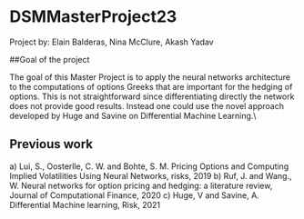 # DSMMasterProject23

Project by: Elain Balderas, Nina McClure, Akash Yadav

##Goal of the project

The goal of this Master Project is to apply the neural networks architecture to the computations of options Greeks that are important for the hedging of options. This is not straightforward since differentiating directly the network does not provide good results. Instead one could use the novel approach developed by Huge and Savine on Differential Machine Learning.\


## Previous work

a) Lui, S., Oosterlle, C. W. and Bohte, S. M. Pricing Options and Computing Implied Volatilities Using Neural Networks, risks, 2019
b) Ruf, J. and Wang., W. Neural networks for option pricing and hedging: a literature review, Journal of Computational Finance, 2020
c) Huge, V and Savine, A. Differential Machine learning, Risk, 2021
